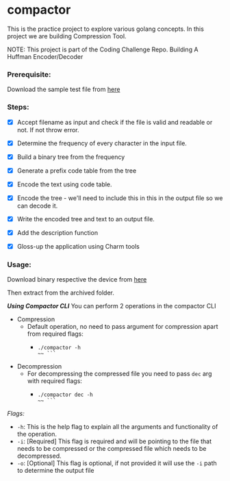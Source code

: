 # compactor

This is the practice project to explore various golang concepts. In this project we are building Compression Tool.

NOTE: This project is part of the Coding Challenge Repo. Building A Huffman Encoder/Decoder

### Prerequisite:

Download the sample test file from [here](https://www.gutenberg.org/files/135/135-0.txt)

### Steps:

- [x] Accept filename as input and check if the file is valid and readable or not. If not throw error.

- [x] Determine the frequency of every character in the input file.

- [x] Build a binary tree from the frequency

- [x] Generate a prefix code table from the tree

- [x] Encode the text using code table.

- [x] Encode the tree - we'll need to include this in this in the output file so we can decode it.

- [x] Write the encoded tree and text to an output file.

- [x] Add the description function

- [x] Gloss-up the application using Charm tools

### Usage:

Download binary respective the device from [here](https://github.com/prashant1k99/compactor/releases)

Then extract from the archived folder.

**_Using Compactor CLI_**
You can perform 2 operations in the compactor CLI

- Compression
  - Default operation, no need to pass argument for compression apart from required flags:
    - ````~~
      ./compactor -h
      ~~ ```
      ````
- Decompression
  - For decompressing the compressed file you need to pass `dec` arg with required flags:
    - ````~~
      ./compactor dec -h
      ~~ ```
      ````

_Flags:_

- `-h`: This is the help flag to explain all the arguments and functionality of the operation.
- `-i`: [Required] This flag is required and will be pointing to the file that needs to be compressed or the compressed file which needs to be decompressed.
- `-o`: [Optional] This flag is optional, if not provided it will use the `-i` path to determine the output file
